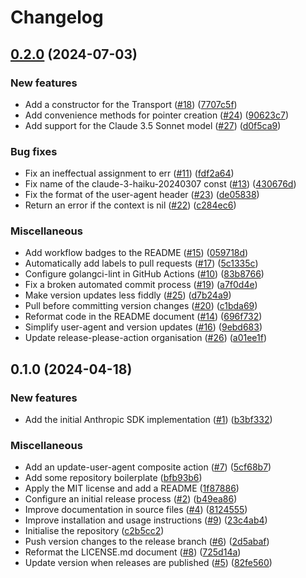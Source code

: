 # Changelog

## [0.2.0](https://github.com/unfunco/anthropic-sdk-go/compare/v0.1.0...v0.2.0) (2024-07-03)


### New features

* Add a constructor for the Transport ([#18](https://github.com/unfunco/anthropic-sdk-go/issues/18)) ([7707c5f](https://github.com/unfunco/anthropic-sdk-go/commit/7707c5f905c7207487656fe0b468ae4c849020d0))
* Add convenience methods for pointer creation ([#24](https://github.com/unfunco/anthropic-sdk-go/issues/24)) ([90623c7](https://github.com/unfunco/anthropic-sdk-go/commit/90623c7beca3a808aae0fa60a5a90dcf0ddc1dc4))
* Add support for the Claude 3.5 Sonnet model ([#27](https://github.com/unfunco/anthropic-sdk-go/issues/27)) ([d0f5ca9](https://github.com/unfunco/anthropic-sdk-go/commit/d0f5ca9e9a964ba3ba8ca7e62adea048b9cef14c))


### Bug fixes

* Fix an ineffectual assignment to err ([#11](https://github.com/unfunco/anthropic-sdk-go/issues/11)) ([fdf2a64](https://github.com/unfunco/anthropic-sdk-go/commit/fdf2a64a04274d1b5aafd7a643462aca4cd8bfe0))
* Fix name of the claude-3-haiku-20240307 const ([#13](https://github.com/unfunco/anthropic-sdk-go/issues/13)) ([430676d](https://github.com/unfunco/anthropic-sdk-go/commit/430676de0a1c718f76dcf948dc6d09cc7e1171bd))
* Fix the format of the user-agent header ([#23](https://github.com/unfunco/anthropic-sdk-go/issues/23)) ([de05838](https://github.com/unfunco/anthropic-sdk-go/commit/de058382074e1e2084975d2274580c92687484cf))
* Return an error if the context is nil ([#22](https://github.com/unfunco/anthropic-sdk-go/issues/22)) ([c284ec6](https://github.com/unfunco/anthropic-sdk-go/commit/c284ec6d43950fa4401d8711d4fec402206496a7))


### Miscellaneous

* Add workflow badges to the README ([#15](https://github.com/unfunco/anthropic-sdk-go/issues/15)) ([059718d](https://github.com/unfunco/anthropic-sdk-go/commit/059718d9b917acf5bf67d1acdad10d5f04fd7ff2))
* Automatically add labels to pull requests ([#17](https://github.com/unfunco/anthropic-sdk-go/issues/17)) ([5c1335c](https://github.com/unfunco/anthropic-sdk-go/commit/5c1335ca51aeb7bdb4d0dc7c73ed72114ca2dc65))
* Configure golangci-lint in GitHub Actions ([#10](https://github.com/unfunco/anthropic-sdk-go/issues/10)) ([83b8766](https://github.com/unfunco/anthropic-sdk-go/commit/83b8766c74f0058da0446619279e3db0ec3cb41e))
* Fix a broken automated commit process ([#19](https://github.com/unfunco/anthropic-sdk-go/issues/19)) ([a7f0d4e](https://github.com/unfunco/anthropic-sdk-go/commit/a7f0d4ed2c142ec30751d0e118cbe2fe190ccf93))
* Make version updates less fiddly ([#25](https://github.com/unfunco/anthropic-sdk-go/issues/25)) ([d7b24a9](https://github.com/unfunco/anthropic-sdk-go/commit/d7b24a931e1330e5181cd1af8e87f7391fe527bf))
* Pull before committing version changes ([#20](https://github.com/unfunco/anthropic-sdk-go/issues/20)) ([c1bda69](https://github.com/unfunco/anthropic-sdk-go/commit/c1bda6992e6601f15452e3a2ae6d1dbda2238dbc))
* Reformat code in the README document ([#14](https://github.com/unfunco/anthropic-sdk-go/issues/14)) ([696f732](https://github.com/unfunco/anthropic-sdk-go/commit/696f732979b4d2903b2d45ce911d0393264511ee))
* Simplify user-agent and version updates ([#16](https://github.com/unfunco/anthropic-sdk-go/issues/16)) ([9ebd683](https://github.com/unfunco/anthropic-sdk-go/commit/9ebd683211c4f13800a69f4bf6f15c5b65cde5fc))
* Update release-please-action organisation ([#26](https://github.com/unfunco/anthropic-sdk-go/issues/26)) ([a01ee1f](https://github.com/unfunco/anthropic-sdk-go/commit/a01ee1f656720bb51ddd12db6f536c7f209ef524))

## 0.1.0 (2024-04-18)


### New features

* Add the initial Anthropic SDK implementation ([#1](https://github.com/unfunco/anthropic-sdk-go/issues/1)) ([b3bf332](https://github.com/unfunco/anthropic-sdk-go/commit/b3bf332e64d75e8485b26a6ecc609a497f183cbd))


### Miscellaneous

* Add an update-user-agent composite action ([#7](https://github.com/unfunco/anthropic-sdk-go/issues/7)) ([5cf68b7](https://github.com/unfunco/anthropic-sdk-go/commit/5cf68b7f966da669477f3d2412a10d189489de3f))
* Add some repository boilerplate ([bfb93b6](https://github.com/unfunco/anthropic-sdk-go/commit/bfb93b6023bb9369ef42fc1fc2d28172b9a35d2c))
* Apply the MIT license and add a README ([1f87886](https://github.com/unfunco/anthropic-sdk-go/commit/1f87886531a5c17a06c60a646ea0771872144686))
* Configure an initial release process ([#2](https://github.com/unfunco/anthropic-sdk-go/issues/2)) ([b49ea86](https://github.com/unfunco/anthropic-sdk-go/commit/b49ea8602d1ca2c033a761cf7ad2ca20bc26fe7d))
* Improve documentation in source files ([#4](https://github.com/unfunco/anthropic-sdk-go/issues/4)) ([8124555](https://github.com/unfunco/anthropic-sdk-go/commit/8124555f31e647f6de0d4a236b27dfb9324970a5))
* Improve installation and usage instructions ([#9](https://github.com/unfunco/anthropic-sdk-go/issues/9)) ([23c4ab4](https://github.com/unfunco/anthropic-sdk-go/commit/23c4ab4f32c3347f062944270f85c580813ea66c))
* Initialise the repository ([c2b5cc2](https://github.com/unfunco/anthropic-sdk-go/commit/c2b5cc271f4deec7c6f5671a467130be96754b8a))
* Push version changes to the release branch ([#6](https://github.com/unfunco/anthropic-sdk-go/issues/6)) ([2d5abaf](https://github.com/unfunco/anthropic-sdk-go/commit/2d5abaf1b589609c2325cc767f51015c0eb78fc5))
* Reformat the LICENSE.md document ([#8](https://github.com/unfunco/anthropic-sdk-go/issues/8)) ([725d14a](https://github.com/unfunco/anthropic-sdk-go/commit/725d14ac813b34225a5e282280d0f3d2736c6c8a))
* Update version when releases are published ([#5](https://github.com/unfunco/anthropic-sdk-go/issues/5)) ([82fe560](https://github.com/unfunco/anthropic-sdk-go/commit/82fe56045cb9fd2e09891a523d92dbcf5bc5d9a9))
